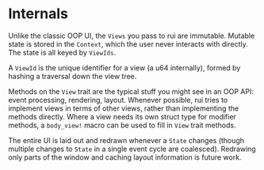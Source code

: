 # Internals

Unlike the classic OOP UI, the `Views` you pass to rui are immutable. Mutable state is stored in the `Context`, which the user never interacts with directly. The state is all keyed by `ViewIds`.

A `ViewId` is the unique identifier for a view (a u64 internally), formed by hashing a traversal down the view tree.

Methods on the `View` trait are the typical stuff you might see in an OOP API: event processing, rendering, layout. Whenever possible, rui tries to implement views in terms of other views, rather than implementing the methods directly. Where a view needs its own struct type for modifier methods, a `body_view!` macro can be used to fill in `View` trait methods.

The entire UI is laid out and redrawn whenever a `State` changes (though multiple changes to `State` in a single event cycle are coalesced). Redrawing only parts of the window and caching layout information is future work.